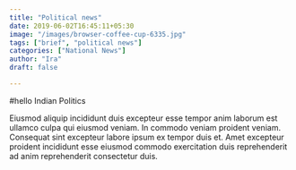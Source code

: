 ```yaml
---
title: "Political news"
date: 2019-06-02T16:45:11+05:30
image: "/images/browser-coffee-cup-6335.jpg"
tags: ["brief", "political news"]
categories: ["National News"]
author: "Ira"
draft: false

---
```


#hello Indian Politics

Eiusmod aliquip incididunt duis excepteur esse tempor anim laborum est ullamco culpa qui eiusmod veniam. In commodo veniam proident veniam. Consequat sint excepteur labore ipsum ex tempor duis et. Amet excepteur proident incididunt esse eiusmod commodo exercitation duis reprehenderit ad anim reprehenderit consectetur duis.